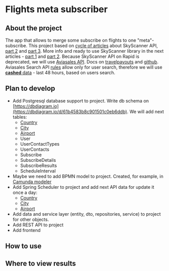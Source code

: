 # Flights meta subscriber

## About the project

The app that allows to merge some subscribe on flights to one "meta"-subscribe. This project based on [cycle of articles](https://javarush.ru/groups/posts/2400-sozdanie-sistemih-monitoringa-cen-na-aviabiletih-poshagovoe-rukovodstvo) about SkyScanner API, [part 2](https://javarush.ru/groups/posts/2401-sozdanie-sistemih-monitoringa-cen-na-aviabiletih-poshagovoe-rukovodstvo-chastjh-2) and [part 3](https://javarush.ru/groups/posts/2402-sozdanie-sistemih-monitoringa-cen-na-aviabiletih-poshagovoe-rukovodstvo-chastjh-3). More info and ready to use SkyScanner library in the next articles - [part 1](https://javarush.ru/groups/posts/2430-gayd-po-sozdaniju-klienta-dlja-skyscanner-api-i-ego-publikacii-v-jcenver-i-maven-central) and [part 2](https://javarush.ru/groups/posts/2431-gayd-po-sozdaniju-klienta-dlja-skyscanner-api-i-ego-publikacii-v-jcenver-i-maven-central-chastj). Because SkyScanner API on Rapid is deprecated, we will use [Aviasales API](https://www.aviasales.ru/API). Docs on [travelpayouts](https://support.travelpayouts.com/hc/ru/articles/203956163-Aviasales-API-%D0%B4%D0%BE%D1%81%D1%82%D1%83%D0%BF%D0%B0-%D0%BA-%D0%B4%D0%B0%D0%BD%D0%BD%D1%8B%D0%BC-%D0%B4%D0%BB%D1%8F-%D1%83%D1%87%D0%B0%D1%81%D1%82%D0%BD%D0%B8%D0%BA%D0%BE%D0%B2-%D0%BF%D0%B0%D1%80%D1%82%D0%BD%D1%91%D1%80%D1%81%D0%BA%D0%BE%D0%B9-%D0%BF%D1%80%D0%BE%D0%B3%D1%80%D0%B0%D0%BC%D0%BC%D1%8B#prices-for-dates) and [github](https://travelpayouts.github.io/slate/). Aviasales Search API [rules](https://support.travelpayouts.com/hc/ru/articles/210995808-%D0%A3%D1%81%D0%BB%D0%BE%D0%B2%D0%B8%D1%8F-%D0%BF%D1%80%D0%B5%D0%B4%D0%BE%D1%81%D1%82%D0%B0%D0%B2%D0%BB%D0%B5%D0%BD%D0%B8%D1%8F-%D0%B4%D0%BE%D1%81%D1%82%D1%83%D0%BF%D0%B0-%D0%BA-API-%D0%BF%D0%BE%D0%B8%D1%81%D0%BA%D0%B0-%D0%B1%D0%B8%D0%BB%D0%B5%D1%82%D0%BE%D0%B2) allow only for user search, therefore we will use [**cashed** data](https://support.travelpayouts.com/hc/ru/articles/203956083-%D0%A3%D1%81%D0%BB%D0%BE%D0%B2%D0%B8%D1%8F-%D0%BF%D1%80%D0%B5%D0%B4%D0%BE%D1%81%D1%82%D0%B0%D0%B2%D0%BB%D0%B5%D0%BD%D0%B8%D1%8F-%D0%B4%D0%BE%D1%81%D1%82%D1%83%D0%BF%D0%B0-%D0%BA-API-%D0%B4%D0%B0%D0%BD%D0%BD%D1%8B%D1%85) - last 48 hours, based on users search.

## Plan to develop

* Add Postgresql database support to project. Write db schema on [https://dbdiagram.io](https://dbdiagram.io/d/61b4583b8c901501c0eb6ddb). We will add next tables:
  * [Country](https://travelpayouts.github.io/slate/#data-of-countries-in-json-format)
  * [City](https://travelpayouts.github.io/slate/#city-data-in-json-format)
  * [Airport](https://travelpayouts.github.io/slate/#airport-data-in-json-format)
  * User
  * UserContactTypes
  * UserContacts
  * Subscribe
  * SubscribeDetails
  * SubscribeResults
  * ScheduleInterval
* Maybe we need to add BPMN model to project. Created, for example, in [Camunda modeler](https://camunda.com/products/camunda-platform/modeler/)
* Add Spring Scheduler to project and add next API data for update it once a day:
  * [Country](https://travelpayouts.github.io/slate/#data-of-countries-in-json-format)
  * [City](https://travelpayouts.github.io/slate/#city-data-in-json-format)
  * [Airport](https://travelpayouts.github.io/slate/#airport-data-in-json-format)
* Add data and service layer (entity, dto, repositories, service) to project for other objects.
* Add REST API to project
* Add frontend

## How to use

## Where to view results

